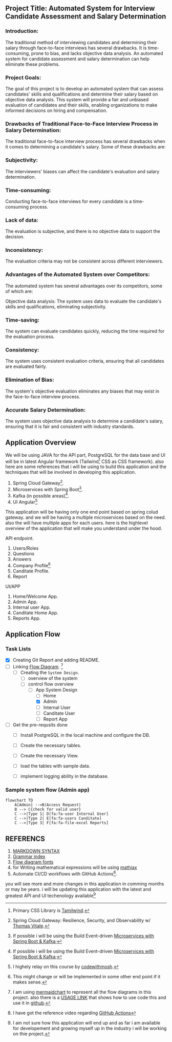 ## Project Title: Automated System for Interview Candidate Assessment and Salary Determination

### Introduction:
The traditional method of interviewing candidates and determining their salary through face-to-face interviews has several drawbacks. It is time-consuming, prone to bias, and lacks objective data analysis. An automated system for candidate assessment and salary determination can help eliminate these problems.

### Project Goals:
The goal of this project is to develop an automated system that can assess candidates' skills and qualifications and determine their salary based on objective data analysis. This system will provide a fair and unbiased evaluation of candidates and their skills, enabling organizations to make informed decisions on hiring and compensation.

### Drawbacks of Traditional Face-to-Face Interview Process in Salary Determination:
The traditional face-to-face interview process has several drawbacks when it comes to determining a candidate's salary. Some of these drawbacks are:

### Subjectivity: 
The interviewers' biases can affect the candidate's evaluation and salary determination.

### Time-consuming: 
Conducting face-to-face interviews for every candidate is a time-consuming process.

### Lack of data: 
The evaluation is subjective, and there is no objective data to support the decision.

### Inconsistency: 
The evaluation criteria may not be consistent across different interviewers.

### Advantages of the Automated System over Competitors:
The automated system has several advantages over its competitors, some of which are:

Objective data analysis: 
The system uses data to evaluate the candidate's skills and qualifications, eliminating subjectivity.

### Time-saving: 
The system can evaluate candidates quickly, reducing the time required for the evaluation process.

### Consistency: 
The system uses consistent evaluation criteria, ensuring that all candidates are evaluated fairly.

### Elimination of Bias: 
The system's objective evaluation eliminates any biases that may exist in the face-to-face interview process.

### Accurate Salary Determination: 
The system uses objective data analysis to determine a candidate's salary, ensuring that it is fair and consistent with industry standards.

## Application Overview
We will be using JAVA for the API part, PostgreSQL for the data base and UI will be in latest Angular framework (Tailwind[^1] CSS as CSS framework). also here are some references that i will be using to build this application and the techniques that will be involved in developing this application.
1. Spring Cloud Gateway[^2].
2. Microservices with Spring Boot[^3].
3. Kafka (in possible areas)[^3].
4. UI Angular[^4]

This application will be having only one end point based on spring colud gateway. and we will be having a multiple microservices based on the need. also the will have multiple apps for each users. here is the highlevel overview of the application that will make you understand under the hood.

API endpoint.
1. Users/Roles
2. Questions
3. Answers
4. Company Profile[^5]
5. Canditate Profile.
6. Report

UI/APP
1. Home/Welcome App.
2. Admin App.
3. Internal user App.
4. Canditate Home App.
5. Reports App.

## Application Flow

### Task Lists
- [x] Creating Git Report and adding README.
- [ ] Linking [Flow Diagram](https://www.mermaidchart.com/). [^6]
     - [ ] Creating the `System Design`.
          - [ ] overview of the system
          - [ ] control flow overview
               - [ ] App System Design
                    - [ ] Home
                    - [x] Admin
                    - [ ] Internal User 
                    - [ ] Canditate User
                    - [ ] Report App
          
- [ ] Get the pre-requsits done
     - [ ] Install PostgreSQL in the local machine and configure the DB.
     - [ ] Create the necessary tables.
     - [ ] Create the necessary View.
     - [ ] load the tables with sample data.
     - [ ] implement logging ability in the database.


### Sample system flow (Admin app)

```mermaid
flowchart TD
    A[Admin] -->B(Access Request)
    B --> C{check for valid user}
    C -->|Type 1| D[fa:fa-user Internal User]
    C -->|Type 2| E[fa:fa-users Canditate]
    C -->|Type 3| F[fa:fa-file-excel Reports]
```

## REFERENCS
1. [MARKDOWN SYNTAX](https://enterprise.github.com/downloads/en/markdown-cheatsheet.pdf)
2. [Grammar index](https://github.com/github/linguist/blob/master/vendor/README.md)
3. [Flow diagram fonts](https://fontawesome.com/v4/icons/)
4. for Writing mathematical expressions will be using [mathjax](https://www.mathjax.org/)
5. Automate CI/CD workflows with GitHub Actions[^7].


you will see more and more changes in this application in comming months or may be years. i will be updating this application with the latest and greatest API and UI techenology available[^note]

[^1]: Primary CSS Library is [Tamilwind](https://tailwindcss.com/).
[^2]: Spring Cloud Gateway: Resilience, Security, and Observability w/ [Thomas Vitale](https://www.youtube.com/watch?v=UXcCHX_ymag).
[^3]: If possible i will be using the Build Event-driven [Microservices with Spring Boot & Kafka](https://www.youtube.com/watch?v=HYBtWRPikgo);
[^4]: I highely relay on this course by [codewithmosh](https://codewithmosh.com/p/angular-master-class).
[^5]: This might change or will be implemented in some other end point if it makes sense.
[^6]: I am using [mermaidchart](https://www.mermaidchart.com/) to represent all the flow diagrams in this project. also there is a 
[USAGE LINK](https://mermaid.live/edit#pako:eNplj70KwzAMhF9FaM5SShevLXTKlDWLiEXitraCIxNCyLvXzQ-0VJO573Qnz9iIZTT4kBQDT3WAPOr0xVBOMEp8utCCpZ0M3KiTAHcBlRVvOkBJTwZlMnAxUPIhZ2PqByUXBwPnb3Lb9g2cPmoBV9K_jk78d5KVMRxZPy2V0xXuFVig5-jJ2fyz-WOqUTvOWWjy01I-G-uwZB8llWoKDRqNiQtMvSXlm6M2kt_E5Q2_KVsO) that shows how to use code this and use it in [github](https://docs.github.com/en/get-started/writing-on-github/working-with-advanced-formatting/creating-diagrams).
[^7]: I have got the reference video regarding [GitHub Actions](https://www.youtube.com/watch?v=qy_HaIaNbkE)
[^note]:
     I am not sure how this application will end up and as far i am available for developement and growing myself up in the industry i will be working on thie project.
